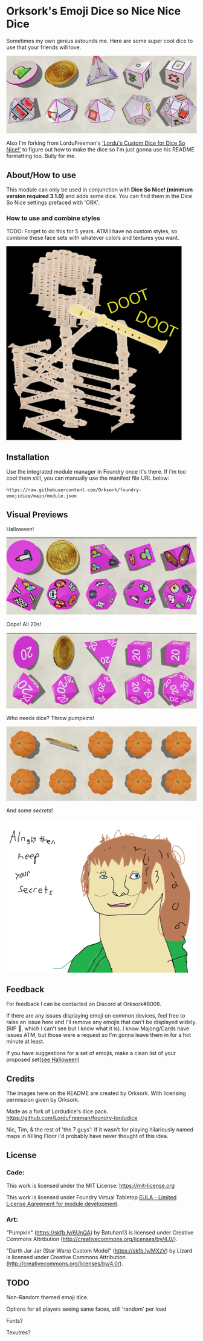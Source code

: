 # Orksork's Emoji Dice so Nice Nice Dice
Sometimes my own genius astounds me. Here are some super cool dice to use that your friends will love.

![dice](pics/EmojiDice.png)

Also I'm forking from LorduFreeman's ['Lordu's Custom Dice for Dice So Nice!'](https://github.com/LorduFreeman/foundry-lordudice) to figure out how to make the dice so I'm just gonna use his README formatting too. Bully for me.

## About/How to use
This module can only be used in conjunction with **Dice So Nice! (minimum version required 3.1.0)** and adds some dice. You can find them in the Dice So Nice settings prefaced with 'ORK'.

### How to use and combine styles
TODO: Forget to do this for 5 years.
ATM I have no custom styles, so combine these face sets with whatever colors and textures you want.

![record this](pics/RECORDER_MEME1.png?raw=true)

## Installation
Use the integrated module manager in Foundry once it's there. If i'm too cool them still, you can manually use the manifest file URL below:

```
https://raw.githubusercontent.com/Orksork/foundry-emojidice/main/module.json
```

## Visual Previews
Halloween!

![spooky scary skeletons](pics/spooks.png)

Oops! All 20s!

![fair and balanced I swear](pics/20s.png)

Who needs dice? Throw pumpkins!

![Quick grab your keys!](pics/whatpumpkin.png)

And some *secrets*!

![alright then keep your secrets.jpg](pics/ART.png?raw=true)

## Feedback
For feedback I can be contacted on Discord at Orksork#8008.

If there are any issues displaying emoji on common devices, feel free to raise an issue here and I'll remove any emojis that can't be displayed widely. (RIP 🫃, which I can't see but I know what it is). I know Majong/Cards have issues ATM, but those were a request so I'm gonna leave them in for a hot minute at least.

If you have suggestions for a set of emojis, make a clean list of your proposed set([see Halloween](data/sets.js#L1))

## Credits
The images here on the README are created by Orksork. With licensing permission given by Orksork.

Made as a fork of Lordudice's dice pack. https://github.com/LorduFreeman/foundry-lordudice

Nic, Tim, & the rest of 'the 7 guys': If it wasn't for playing hilariously named maps in Killing Floor I'd probably have never thought of this idea.

## License
### Code:
This work is licensed under the MIT License: https://mit-license.org

This work is licensed under Foundry Virtual Tabletop [EULA - Limited License Agreement for module development](https://foundryvtt.com/article/license/).

### Art:
"Pumpkin" (https://skfb.ly/6UnQA) by Batuhan13 is licensed under Creative Commons Attribution (http://creativecommons.org/licenses/by/4.0/).

"Darth Jar Jar (Star Wars) Custom Model" (https://skfb.ly/MXzV) by Lizard is licensed under Creative Commons Attribution (http://creativecommons.org/licenses/by/4.0/).


## TODO
Non-Random themed emoji dice.

Options for all players seeing same faces, still 'random' per load

Fonts?

Texutres?
